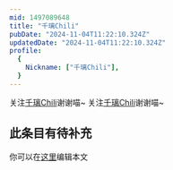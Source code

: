 ```yaml
---
mid: 1497089648
title: "千璃Chili"
pubDate: "2024-11-04T11:22:10.324Z"
updatedDate: "2024-11-04T11:22:10.324Z"
profile:
  {
    Nickname: ["千璃Chili"],
  }
---
```


关注[千璃Chili](https://space.bilibili.com/1497089648)谢谢喵~ 关注[千璃Chili](https://space.bilibili.com/1497089648)谢谢喵~

## 此条目有待补充
你可以在[这里](https://github.com/Yuhanawa/VTuber.ICU-Content/edit/master/v/千璃Chili/index.md)编辑本文
